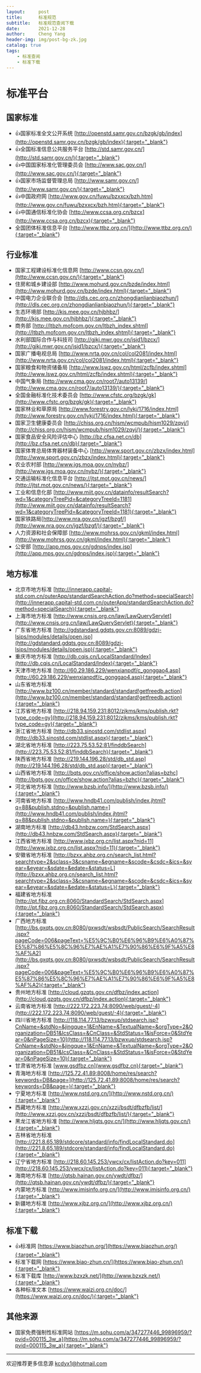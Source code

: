 ```yaml
---
layout:     post
title:      标准规范
subtitle:   标准规范查阅下载
date:       2021-12-28
author:     Cheng Yang
header-img: img/post-bg-zk.jpg
catalog: true
tags:
    - 标准查阅
    - 标准下载
---
```


# 标准平台

## 国家标准

- 👍国家标准全文公开系统 [http://openstd.samr.gov.cn/bzgk/gb/index](http://openstd.samr.gov.cn/bzgk/gb/index){:target="_blank"}
- 👍全国标准信息公共服务平台 [http://std.samr.gov.cn/](http://std.samr.gov.cn/){:target="_blank"}
- 👍中国国家标准化管理委员会 [http://www.sac.gov.cn/](http://www.sac.gov.cn/){:target="_blank"}
- 👍国家市场监督管理总局 [http://www.samr.gov.cn/](http://www.samr.gov.cn/){:target="_blank"}
- 👍中国政府网 [http://www.gov.cn/fuwu/bzxxcx/bzh.htm](http://www.gov.cn/fuwu/bzxxcx/bzh.htm){:target="_blank"}
- 👍中国通信标准化协会 [http://www.ccsa.org.cn/bzcx](http://www.ccsa.org.cn/bzcx){:target="_blank"}
- 全国团体标准信息平台 [http://www.ttbz.org.cn/](http://www.ttbz.org.cn/){:target="_blank"}


## 行业标准

- 国家工程建设标准化信息网 [http://www.ccsn.gov.cn/](http://www.ccsn.gov.cn/){:target="_blank"}
- 住房和城乡建设部 [http://www.mohurd.gov.cn/bzde/index.html](http://www.mohurd.gov.cn/bzde/index.html){:target="_blank"}
- 中国电力企业联合会 [http://dls.cec.org.cn/zhongdianlianbiaozhun/](http://dls.cec.org.cn/zhongdianlianbiaozhun/){:target="_blank"}
- 生态环境部 [http://kjs.mee.gov.cn/hjbhbz/](http://kjs.mee.gov.cn/hjbhbz/){:target="_blank"}
- 商务部 [http://ltbzh.mofcom.gov.cn/ltbzh_index.shtml](http://ltbzh.mofcom.gov.cn/ltbzh_index.shtml){:target="_blank"}
- 水利部国际合作与科技司 [http://gjkj.mwr.gov.cn/jsjd1/bzcx/](http://gjkj.mwr.gov.cn/jsjd1/bzcx/){:target="_blank"}
- 国家广播电视总局 [http://www.nrta.gov.cn/col/col2081/index.html](http://www.nrta.gov.cn/col/col2081/index.html){:target="_blank"}
- 国家粮食和物资储备局 [http://www.lswz.gov.cn/html/zcfb/index.shtml](http://www.lswz.gov.cn/html/zcfb/index.shtml){:target="_blank"}
- 中国气象局 [http://www.cma.gov.cn/root7/auto13139/](http://www.cma.gov.cn/root7/auto13139/){:target="_blank"}
- 全国金融标准化技术委员会 [http://www.cfstc.org/bzgk/gk](http://www.cfstc.org/bzgk/gk){:target="_blank"}
- 国家林业和草原局 [http://www.forestry.gov.cn/lykj/1716/index.html](http://www.forestry.gov.cn/lykj/1716/index.html){:target="_blank"}
- 国家卫生健康委员会 [http://chiss.org.cn/hism/wcmpub/hism1029/zqyj/](http://chiss.org.cn/hism/wcmpub/hism1029/zqyj/){:target="_blank"}
- 国家食品安全风险评估中心 [http://bz.cfsa.net.cn/db](http://bz.cfsa.net.cn/db){:target="_blank"}
- 国家体育总局体育器材装备中心 [http://www.sport.gov.cn/zbzx/index.html](http://www.sport.gov.cn/zbzx/index.html){:target="_blank"}
- 农业农村部 [http://www.jgs.moa.gov.cn/nybz/](http://www.jgs.moa.gov.cn/nybz/){:target="_blank"}
- 交通运输标准化信息平台 [http://jtst.mot.gov.cn/news/](http://jtst.mot.gov.cn/news/){:target="_blank"}
- 工业和信息化部 [http://www.miit.gov.cn/datainfo/resultSearch?wd=1&categoryTreePid=&categoryTreeId=1181](http://www.miit.gov.cn/datainfo/resultSearch?wd=1&categoryTreePid=&categoryTreeId=1181){:target="_blank"}
- 国家铁路局[http://www.nra.gov.cn/jgzf/bzgf/](http://www.nra.gov.cn/jgzf/bzgf/){:target="_blank"}
- 人力资源和社会保障部 [http://www.mohrss.gov.cn/gkml/index.html](http://www.mohrss.gov.cn/gkml/index.html){:target="_blank"}
- 公安部 [http://app.mps.gov.cn/gdnps/index.jsp](http://app.mps.gov.cn/gdnps/index.jsp){:target="_blank"}

## 地方标准

- 北京市地方标准 [http://innerapp.capital-std.com.cn/outerApp/standardSearchAction.do?method=specialSearch](http://innerapp.capital-std.com.cn/outerApp/standardSearchAction.do?method=specialSearch){:target="_blank"}
- 上海市地方标准 [http://www.cnsis.org.cn/law/LawQueryServlet](http://www.cnsis.org.cn/law/LawQueryServlet){:target="_blank"}
- 广东省地方标准 [http://gdstandard.gdqts.gov.cn:8089/gdzj-lsips/modules/details/open.jsp](http://gdstandard.gdqts.gov.cn:8089/gdzj-lsips/modules/details/open.jsp){:target="_blank"}
- 重庆市地方标准 [http://db.cqis.cn/LocalStandard/Index](http://db.cqis.cn/LocalStandard/Index){:target="_blank"}
- 天津市地方标准 [http://60.29.186.229/wenxianpdf/c_gonggao4.asp](http://60.29.186.229/wenxianpdf/c_gonggao4.asp){:target="_blank"}
- 山东省地方标准 [http://www.bz100.cn/member/standard/standard!getfreedb.action](http://www.bz100.cn/member/standard/standard!getfreedb.action){:target="_blank"}
- 江苏省地方标准 [http://218.94.159.231:8012/zjkms/kms/publish.rkt?type_code=gy](http://218.94.159.231:8012/zjkms/kms/publish.rkt?type_code=gy){:target="_blank"}
- 浙江省地方标准 [http://db33.sinostd.com/stdlist.aspx](http://db33.sinostd.com/stdlist.aspx){:target="_blank"}
- 湖北省地方标准 [http://223.75.53.52:81/finddbSearch](http://223.75.53.52:81/finddbSearch){:target="_blank"}
- 陕西省地方标准 [http://219.144.196.28/std/db_std.asp](http://219.144.196.28/std/db_std.asp){:target="_blank"}
- 山西省地方标准 [http://bqts.gov.cn/office/show.action?alias=bzhc](http://bqts.gov.cn/office/show.action?alias=bzhc){:target="_blank"}
- 河北省地方标准 [http://www.bzsb.info/](http://www.bzsb.info/){:target="_blank"}
- 河南省地方标准 [http://www.hndb41.com/publish/index.jhtml?q=88&publish.stdno=&publish.name=](http://www.hndb41.com/publish/index.jhtml?q=88&publish.stdno=&publish.name=){:target="_blank"}
- 湖南地方标准 [http://db43.hnbzw.com/StdSearch.aspx](http://db43.hnbzw.com/StdSearch.aspx){:target="_blank"}
- 江西省地方标准 [http://www.jxbz.org.cn/list.aspx?nid=11](http://www.jxbz.org.cn/list.aspx?nid=11){:target="_blank"}
- 安徽省地方标准 [http://bzxx.ahbz.org.cn/search_list.html?searchtype=2&sclass=3&csname=&egname=&scode=&csdc=&ics=&syear=&eyear=&sdate=&edate=&status=L](http://bzxx.ahbz.org.cn/search_list.html?searchtype=2&sclass=3&csname=&egname=&scode=&csdc=&ics=&syear=&eyear=&sdate=&edate=&status=L){:target="_blank"}
- 福建省地方标准 [http://pt.fjbz.org.cn:8060/StandardSearch/StdSearch.aspx](http://pt.fjbz.org.cn:8060/StandardSearch/StdSearch.aspx){:target="_blank"}
- 广西地方标准 [http://bs.gxqts.gov.cn:8080/gxwsdt/wsbsdt/PublicSearch/SearchResult.jspx?pageCode=006&pageText=%E5%9C%B0%E6%96%B9%E6%A0%87%E5%87%86%E5%8C%96%E7%AE%A1%E7%90%86%E6%9F%A5%E8%AF%A2](http://bs.gxqts.gov.cn:8080/gxwsdt/wsbsdt/PublicSearch/SearchResult.jspx?pageCode=006&pageText=%E5%9C%B0%E6%96%B9%E6%A0%87%E5%87%86%E5%8C%96%E7%AE%A1%E7%90%86%E6%9F%A5%E8%AF%A2){:target="_blank"}
- 贵州地方标准 [http://cloud.gzqts.gov.cn/dfbz/index.action](http://cloud.gzqts.gov.cn/dfbz/index.action){:target="_blank"}
- 云南省地方标准 [http://222.172.223.74:8090/web/guest/-4](http://222.172.223.74:8090/web/guest/-4){:target="_blank"}
- 四川省地方标准 [http://118.114.77.13/bzwxup/stdsearch.jsp?CnName=&stdNo=&jingque=1&EnName=&TextualName=&orgType=2&Organization=DB51&IcsClass=&CnClass=&StdStatus=1&isForce=0&StdYear=0&nPageSize=10](http://118.114.77.13/bzwxup/stdsearch.jsp?CnName=&stdNo=&jingque=1&EnName=&TextualName=&orgType=2&Organization=DB51&IcsClass=&CnClass=&StdStatus=1&isForce=0&StdYear=0&nPageSize=10){:target="_blank"}
- 甘肃省地方标准 [www.gsdfbz.cn](www.gsdfbz.cn){:target="_blank"}
- 青海地方标准 [http://125.72.41.89:8008/home/res/search?keywords=DB&page=](http://125.72.41.89:8008/home/res/search?keywords=DB&page=){:target="_blank"}
- 宁夏地方标准 [http://www.nstd.org.cn/](http://www.nstd.org.cn/){:target="_blank"}
- 西藏地方标准 [http://www.xzzj.gov.cn/xzzj/bsdt/dfbzfb/list/](http://www.xzzj.gov.cn/xzzj/bsdt/dfbzfb/list/){:target="_blank"}
- 黑龙江省地方标准 [http://www.hljqts.gov.cn/](http://www.hljqts.gov.cn/){:target="_blank"}
- 吉林省地方标准 [http://221.8.65.189/stdcore/standard/info/findLocalStandard.do](http://221.8.65.189/stdcore/standard/info/findLocalStandard.do){:target="_blank"}
- 辽宁省地方标准 [http://218.60.145.253/ywcx/cx/listAction.do?key=011](http://218.60.145.253/ywcx/cx/listAction.do?key=011){:target="_blank"}
- 海南地方标准 [http://qtsb.hainan.gov.cn/ywdt/dfbz/](http://qtsb.hainan.gov.cn/ywdt/dfbz/){:target="_blank"}
- 内蒙地方标准 [http://www.imisinfo.org.cn/](http://www.imisinfo.org.cn/){:target="_blank"}
- 新疆地方标准 [http://www.xjbz.org.cn/](http://www.xjbz.org.cn/){:target="_blank"}



## 标准下载

- 👍标准网 [https://www.biaozhun.org/](https://www.biaozhun.org/){:target="_blank"}
- 标准下载网 [https://www.biao-zhun.cn/](https://www.biao-zhun.cn/){:target="_blank"}
- 标准下载库 [http://www.bzxzk.net/](http://www.bzxzk.net/){:target="_blank"}
- 各种标准文本 [https://www.waizi.org.cn/doc/](https://www.waizi.org.cn/doc/){:target="_blank"}
## 其他来源

- 国家免费强制性标准网站 [https://m.sohu.com/a/347277446_99896959/?pvid=000115_3w_a](https://m.sohu.com/a/347277446_99896959/?pvid=000115_3w_a){:target="_blank"}

-----

欢迎推荐更多信息源 [kcdyx1@hotmail.com](mailto:kcdyx1@hotmail.com)

